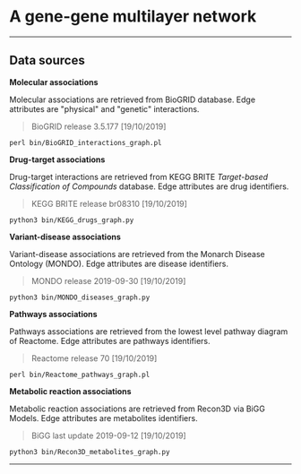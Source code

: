 # A gene-gene multilayer network

----
## Data sources
**Molecular associations**

Molecular associations are retrieved from BioGRID database. Edge attributes are "physical" and "genetic" interactions.
>BioGRID release 3.5.177 [19/10/2019]
    
    perl bin/BioGRID_interactions_graph.pl

**Drug-target associations**

Drug-target interactions are retrieved from KEGG BRITE *Target-based Classification of Compounds* database. Edge attributes are drug identifiers.
>KEGG BRITE release br08310 [19/10/2019]

    python3 bin/KEGG_drugs_graph.py

**Variant-disease associations**

Variant-disease associations are retrieved from the Monarch Disease Ontology (MONDO). Edge attributes are disease identifiers.
>MONDO release 2019-09-30 [19/10/2019]

    python3 bin/MONDO_diseases_graph.py

**Pathways associations**

Pathways associations are retrieved from the lowest level pathway diagram of Reactome. Edge attributes are pathways identifiers.
>Reactome release 70 [19/10/2019]

    perl bin/Reactome_pathways_graph.pl

**Metabolic reaction associations**

Metabolic reaction associations are retrieved from Recon3D via BiGG Models. Edge attributes are metabolites identifiers.
>BiGG last update 2019-09-12 [19/10/2019]

    python3 bin/Recon3D_metabolites_graph.py

----

